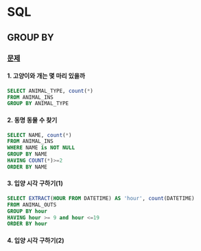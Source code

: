 # SQL
## GROUP BY
### <a href="https://programmers.co.kr/learn/courses/30/parts/17044">문제</a>

#### 1. 고양이와 개는 몇 마리 있을까
```SQL
SELECT ANIMAL_TYPE, count(*)
FROM ANIMAL_INS
GROUP BY ANIMAL_TYPE
```

#### 2. 동명 동물 수 찾기
```SQL
SELECT NAME, count(*)
FROM ANIMAL_INS
WHERE NAME is NOT NULL
GROUP BY NAME
HAVING COUNT(*)>=2
ORDER BY NAME
```

#### 3. 입양 시각 구하기(1)
```SQL
SELECT EXTRACT(HOUR FROM DATETIME) AS 'hour', count(DATETIME)
FROM ANIMAL_OUTS
GROUP BY hour
HAVING hour >= 9 and hour <=19
ORDER BY hour
```

#### 4. 입양 시각 구하기(2)
```SQL

```
